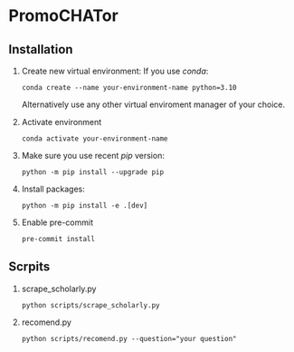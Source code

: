 # PromoCHATor

## Installation

1. Create new virtual environment:
   If you use _conda_:

   ```
   conda create --name your-environment-name python=3.10
   ```

   Alternatively use any other virtual enviroment manager of your choice.

2. Activate environment
   ```
   conda activate your-environment-name
   ```
3. Make sure you use recent _pip_ version:
   ```
   python -m pip install --upgrade pip
   ```
4. Install packages:

   ```
   python -m pip install -e .[dev]
   ```

5. Enable pre-commit
   ```
   pre-commit install
   ```

## Scrpits

1. scrape_scholarly.py

    ```
    python scripts/scrape_scholarly.py
    ```

2. recomend.py

    ```
    python scripts/recomend.py --question="your question"
    ```
